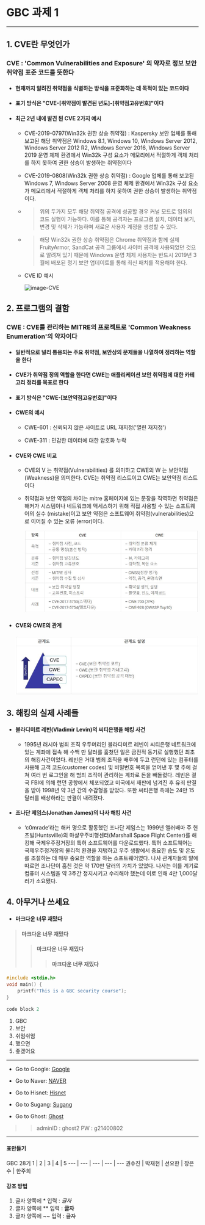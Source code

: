 # GBC 과제 1 

---
## 1. CVE란 무엇인가
### **CVE : 'Common Vulnerabilities and Exposure' 의 약자로 정보 보안 취약점 표준 코드를 뜻한다**

- #### **현재까지 알려진 취약점을 식별하는 방식을 표준화하는 데 목적이 있는 코드이다**
- #### **표기 방식은 "CVE-[취약점이 발견된 년도]-[취약점고유번호]"이다**
- #### **최근 2년 내에 발견 된 CVE 2가지 예시**
  - CVE-2019-0797(Win32k 권한 상승 취약점) : Kaspersky 보안 업체를 통해 보고된 해당 취약점은 Windows 8.1, Windows 10, Windows Server 2012, Windows Server 2012 R2, Windows Server 2016, Windows Server 2019 운영 체제 환경에서 Win32k 구성 요소가 메모리에서 적절하게 객체 처리를 하지 못하여 권한 상승이 발생하는 취약점이다
    
  - CVE-2019-0808(Win32k 권한 상승 취약점) : Google 업체를 통해 보고된 Windows 7, Windows Server 2008 운영 체제 환경에서 Win32k 구성 요소가 메모리에서 적절하게 객체 처리를 하지 못하여 권한 상승이 발생하는 취약점이다.
   
  - > 위의 두가지 모두 해당 취약점 공격에 성공할 경우 커널 모드로 임의의 코드 실행이 가능하다. 이를 통해 공격자는 프로그램 설치, 데이터 보기, 변경 및 삭제가 가능하며 새로운 사용자 계정을 생성할 수 있다.

  - > 해당 Win32k 권한 상승 취약점은 Chrome 취약점과 함께 실제 FruityArmor, SandCat 공격 그룹에서 사이버 공격에 사용되었던 것으로 알려져 있기 때문에 Windows 운영 체제 사용자는 반드시 2019년 3월에 배포된 정기 보안 업데이트를 통해 최신 패치를 적용해야 한다.

  - CVE ID 예시
     
      ![image-CVE](https://img1.daumcdn.net/thumb/R800x0/?scode=mtistory2&fname=https%3A%2F%2Ft1.daumcdn.net%2Fcfile%2Ftistory%2F2370933D54CAF55936)

## 2. 프로그램의 결함
### **CWE : CVE를 관리하는 MITRE의 프로젝트로 'Common Weakness Enumeration'의 약자이다**
- #### **일반적으로 널리 통용되는 주요 취약점, 보안상의 문제들을 나열하여 정리하는 역할을 한다**
- #### **CVE가 취약점 정의 역할을 한다면 CWE는 애플리케이션 보안 취약점에 대한 카테고리 정리를 목표로 한다**
- #### **표기 방식은 "CWE-[보안약점고유번호]"이다**
- #### **CWE의 예시**
  - CWE-601 : 신뢰되지 않은 사이트로 URL 재지정('열린 재지정')

  - CWE-311 : 민감한 데이터에 대한 암호화 누락

    

- #### **CVE와 CWE 비교**

  - CVE의 V 는 취약점(Vulnerabilities) 를 의미하고 CWE의 W 는 보안약점(Weakness)을 의미한다. CVE는 취약점 리스트이고 CWE는 보안약점 리스트이다

  - 취약점과 보안 약점의 차이는 mitre 홈페이지에 있는 문장을 직역하면 취약점은 해커가 시스템이나 네트워크에 액세스하기 위해 직접 사용할 수 있는 소프트웨어의 실수 (mistake)이고 보안 약점은 소프트웨어 취약점(vulnerabilities)으로 이어질 수 있는 오류 (error)이다.  

     ![image-compare](./compare.JPG)

- #### **CVE와 CWE의 관계**

     ![image-relation](./relation.JPG)

## 3. 해킹의 실제 사례들

  - #### **블라디미르 레빈(Vladimir Levin)의 씨티은행을 해킹 사건**
    - 1995년 러시아 범죄 조직 우두머리인 블라디미르 레빈이 씨티은행 네트워크에 있는 계좌에 접속 해 수백 만 달러를 훔쳤던 일은 금전적 동기로 실행했던 최초의 해킹사건이었다. 레빈은 거대 범죄 조직을 배후에 두고 런던에 있는 컴퓨터를 사용해 고객 코드(customer codes) 및 비밀번호 목록을 얻어낸 후 몇 주에 걸쳐 여러 번 로그인을 해 범죄 조직이 관리하는 계좌로 돈을 빼돌렸다. 레빈은 결국 FBI에 의해 런던 공항에서 체포되었고 미국에서 재판에 넘겨진 후 유죄 판결을 받아 1998년 약 3년 간의 수감형을 받았다. 또한 씨티은행 측에는 24만 15 달러를 배상하라는 판결이 내려졌다.
  
  - #### **조나단 제임스(Jonathan James)의 나사 해킹 사건**  
    - ‘c0mrade’라는 해커 명으로 활동했던 조나단 제임스는 1999년 앨러배마 주 헌츠빌(Huntsville)의 마샬우주비행센터(Marshall Space Flight Center)를 해킹해 국제우주정거장의 특허 소프트웨어를 다운로드했다. 특허 소프트웨어는 국제우주정거장의 물리적 환경을 지탱하고 우주 생활에서 중요한 습도 및 온도를 조절하는 데 매우 중요한 역할을 하는 소프트웨어였다. 나사 관계자들의 말에 따르면 조나단이 훔친 것은 약 170만 달러의 가치가 있었다. 나사는 이를 계기로 컴퓨터 시스템을 약 3주간 정지시키고 수리해야 했는데 이로 인해 4만 1,000달러가 소요됐다.


## 4. 아무거나 쓰세요

- #### 마크다운 너무 재밌다
> #### 마크다운 너무 재밌다
>> #### 마크다운 너무 재밌다
>>> #### 마크다운 너무 재밌다

```c
#include <stdio.h>
void main() {
    printf("This is a GBC security course");
}

```

```c
code block 2
```
1. GBC
2. 보안
3. 쉬엄쉬엄
4. 했으면
5. 좋겠어요

------------------ 
- Go to Google: [Google](https://www.google.com/)

- Go to Naver: [NAVER](https://www.naver.com/)

- Go to Hisnet: [Hisnet](https://hisnet.handong.edu/)

- Go to Sugang: [Sugang](http://sugang.handong.edu/)

- Go to Ghost: [Ghost](http://ghostogether.club/)
>> adminID : ghost2
>> PW : g21400802
------------------ 

#### 표만들기

GBC 28기
1 | 2 | 3 | 4 | 5 
--- | --- | --- | --- | --- 
권수진 | 박재현 | 선요한 | 장은수 | 한주희

#### 강조 방법

1. 글자 양쪽에 * 입력 : *글자*
2. 글자 양쪽에 ** 입력 : **글자**
3. 글자 양쪽에 ~~ 입력 : ~~글자~~




